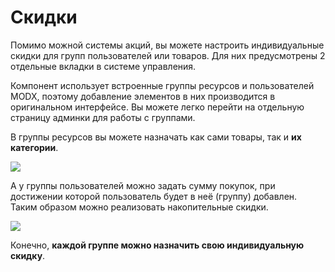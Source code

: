 # Скидки

Помимо можной системы акций, вы можете настроить индивидуальные скидки для групп пользователей или товаров. Для них предусмотрены 2 отдельные вкладки в системе управления.

Компонент использует встроенные группы ресурсов и пользователей MODX, поэтому добавление элементов в них производится в оригинальном интерфейсе. Вы можете легко перейти на отдельную страницу админки для работы с группами.

В группы ресурсов вы можете назначать как сами товары, так и **их категории**.

[![](https://file.modx.pro/files/2/0/9/209c5e2caf0f178df43b35d8000c7deas.jpg)](https://file.modx.pro/files/2/0/9/209c5e2caf0f178df43b35d8000c7dea.png)

А у группы пользователей можно задать сумму покупок, при достижении которой пользователь будет в неё (группу) добавлен. Таким образом можно реализовать накопительные скидки.

[![](https://file.modx.pro/files/e/f/d/efd0216a0e4a11fa028d6790c46bbad6s.jpg)](https://file.modx.pro/files/e/f/d/efd0216a0e4a11fa028d6790c46bbad6.png)

Конечно, **каждой группе можно назначить свою индивидуальную скидку**.
